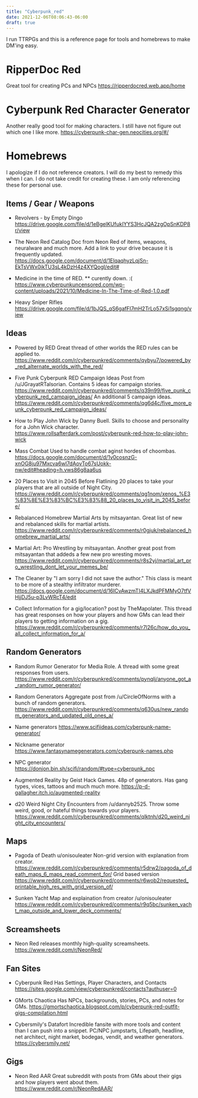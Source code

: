 ```yaml
---
title: "Cyberpunk_red"
date: 2021-12-06T08:06:43-06:00
draft: true
---
```


I run TTRPGs and this is a reference page for tools and homebrews to make DM'ing easy. 

# RipperDoc Red
Great tool for creating PCs and NPCs
https://ripperdocred.web.app/home

# Cyberpunk Red Character Generator
Another really good tool for making characters. I still have not figure out which one I like more.
https://cyberpunk-char-gen.neocities.org/#/

# Homebrews
I apologize if I do not reference creators. I will do my best to remedy this when I can. I do not take credit for creating these. I am only referencing these for personal use.

## Items / Gear / Weapons
* Revolvers - by Empty Dingo
https://drive.google.com/file/d/1eBgelKUfukIYYS3HcJQA2zgOpSnKDP8r/view

* The Neon Red Catalog
Doc from Neon Red of items, weapons, neuralware and much more. Add a link to your drive because it is frequently updated.
https://docs.google.com/document/d/1ElqaqhyzLqjSn-EkTsVWx0ikTU3sL4kDzH4z4XYQogI/edit#

* Medicine in the time of RED.
** curently down. :(
https://www.cyberpunkuncensored.com/wp-content/uploads/2021/10/Medicine-In-The-Time-of-Red-1.0.pdf

* Heavy Sniper Rifles
https://drive.google.com/file/d/1bJQS_qS6gafFI7mH2TrLo57xSi1sgqng/view

## Ideas
* Powered by RED
Great thread of other worlds the RED rules can be applied to. 
https://www.reddit.com/r/cyberpunkred/comments/qybyu7/powered_by_red_alternate_worlds_with_the_red/

* Five Punk Cyberpunk RED Campaign Ideas
Post from /u/JGrayatRTalsorian. Contains 5 ideas for campaign stories.
https://www.reddit.com/r/cyberpunkred/comments/q39n99/five_punk_cyberpunk_red_campaign_ideas/
An additional 5 campaign ideas.
https://www.reddit.com/r/cyberpunkred/comments/qg6d4c/five_more_punk_cyberpunk_red_campaign_ideas/

* How to Play John Wick 
by Danny Buell. Skills to choose and personality for a John Wick character.
https://www.rollsafterdark.com/post/cyberpunk-red-how-to-play-john-wick

* Mass Combat
Used to handle combat aginst hordes of choombas.
https://docs.google.com/document/d/1v0cosnzG-xnOG8ju97Mxcva6wl7dAovTo67sUokk-nw/edit#heading=h.vws86g8aa6us

* 20 Places to Visit in 2045 Before Flatlining
20 places to take your players that are all outside of Night City.
https://www.reddit.com/r/cyberpunkred/comments/qg1nom/xenos_%E3%83%8E%E3%83%BC%E3%83%88_20_places_to_visit_in_2045_before/

* Rebalanced Homebrew Martial Arts
by mitsayantan. Great list of new and rebalanced skills for martial artists.
https://www.reddit.com/r/cyberpunkred/comments/r0gjuk/rebalanced_homebrew_martial_arts/

* Martial Art: Pro Wrestling
by mitsayantan. Another great post from mitsayantan that addeds a few new pro wresting moves.
https://www.reddit.com/r/cyberpunkred/comments/r8s2yj/martial_art_pro_wrestling_dont_let_your_memes_be/

* The Cleaner
by "I am sorry I did not save the author." This class is meant to be more of a stealthy infiltrator murderer.
https://docs.google.com/document/d/16ICvAwzmTI4LXJkdPFMMyO7tfVHjjDJ5u-p3LvWRcT4/edit

* Collect Information for a gig/location?
post by TheMapolater. This thread has great responses on how your players and how GMs can lead their players to getting information on a gig.
https://www.reddit.com/r/cyberpunkred/comments/r7l26c/how_do_you_all_collect_information_for_a/

## Random Generators
* Random Rumor Generator for Media Role.
A thread with some great responses from users.
https://www.reddit.com/r/cyberpunkred/comments/pynqlj/anyone_got_a_random_rumor_generator/

* Random Generators
Aggregate post from /u/CircleOfNorms with a bunch of random generators.
https://www.reddit.com/r/cyberpunkred/comments/q630us/new_random_generators_and_updated_old_ones_a/

* Name generators
https://www.scifiideas.com/cyberpunk-name-generator/

* Nickname generator
https://www.fantasynamegenerators.com/cyberpunk-names.php

* NPC generator
https://donjon.bin.sh/scifi/random/#type=cyberpunk_npc

* Augmented Reality
by Geist Hack Games. 48p of generators. Has gang types, vices, tattoos and much much more.
https://p-d-gallagher.itch.io/augmented-reality

* d20 Weird Night City Encounters
from /u/dannyb2525. Throw some weird, good, or hateful things towards your players.
https://www.reddit.com/r/cyberpunkred/comments/qlktnh/d20_weird_night_city_encounters/



## Maps
* Pagoda of Death u/onisouleater
Non-grid version with explanation from creator.
https://www.reddit.com/r/cyberpunkred/comments/r5drw2/pagoda_of_death_maps_6_maps_read_comment_for/
Grid based version
https://www.reddit.com/r/cyberpunkred/comments/r6wob2/requested_printable_high_res_with_grid_version_of/

* Sunken Yacht
Map and explaination from creator /u/onisouleater
https://www.reddit.com/r/cyberpunkred/comments/r9q5bc/sunken_yacht_map_outside_and_lower_deck_comments/


## Screamsheets
* Neon Red releases monthly high-quality screamsheets.
https://www.reddit.com/r/NeonRed/

## Fan Sites

* Cyberpunk Red
Has Settings, Player Characters, and Contacts
https://sites.google.com/view/cyberpunkred/contacts?authuser=0

* GMorts Chaotica
Has NPCs, backgrounds, stories, PCs, and notes for GMs.
https://gmortschaotica.blogspot.com/p/cyberpunk-red-outfit-gigs-compilation.html

* Cybersmily's Datafort
Incredible fansite with more tools and content than I can push into a snippet. PC/NPC jumpstarts, Lifepath, headline, net architect, night market, bodegas, vendit, and weather generators.
https://cybersmily.net/

## Gigs
* Neon Red AAR
Great subreddit with posts from GMs about their gigs and how players went about them.
https://www.reddit.com/r/NeonRedAAR/